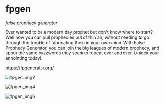 # fpgen
*false prophecy generator*

Ever wanted to be a modern day prophet but don't know where to start? Well now you can pull prophecies out of thin air, without needing to go through the trouble of fabricating them in your own mind. With False Prophecy Generator, you can join the big leagues of modern prophecy, and spout the same buzzwords they seem to repeat over and over. Unlock your annointing today!

https://fpgenerator.org/

![fpgen_img3](https://user-images.githubusercontent.com/73722162/151685426-c285837d-8793-4bd1-bce0-f1903ad954d7.png)

![fpgen_img4](https://user-images.githubusercontent.com/73722162/151685428-18e9f50f-f05c-4e60-88d8-ccbbcd9743c6.png)

![fpgen_img6](https://user-images.githubusercontent.com/73722162/151715689-72b4ad26-e855-4d85-8fba-90f51a4ec505.png)

